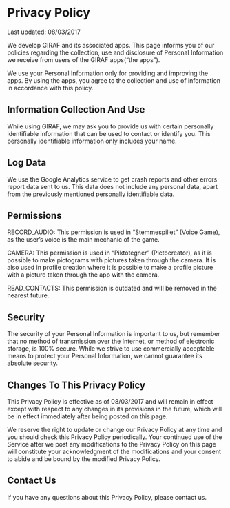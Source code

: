# Privacy Policy

Last updated: 08/03/2017

We develop GIRAF and its associated apps. This page informs you of our policies
regarding the collection, use and disclosure of Personal Information we receive
from users of the GIRAF apps(“the apps”).

We use your Personal Information only for providing and improving the apps. By
using the apps, you agree to the collection and use of information in accordance
with this policy.

## Information Collection And Use

While using GIRAF, we may ask you to provide us with certain personally
identifiable information that can be used to contact or identify you. This
personally identifiable information only includes your name.

## Log Data

We use the Google Analytics service to get crash reports and other errors
report data sent to us.
This data does not include any personal data, apart from the previously
mentioned personally identifiable data.

## Permissions

RECORD_AUDIO: This permission is used in “Stemmespillet” (Voice Game), as the
user’s voice is the main mechanic of the game.

CAMERA: This permission is used in “Piktotegner” (Pictocreator), as it is
possible to make pictograms with pictures taken through the camera. It is also
used in profile creation where it is possible to make a profile picture with a
picture taken through the app with the camera.

READ_CONTACTS: This permission is outdated and will be removed in the nearest
future.

## Security

The security of your Personal Information is important to us, but remember that
no method of transmission over the Internet, or method of electronic storage, is
100% secure. While we strive to use commercially acceptable means to protect
your Personal Information, we cannot guarantee its absolute security.

## Changes To This Privacy Policy

This Privacy Policy is effective as of 08/03/2017 and will remain in effect
except with respect to any changes in its provisions in the future, which will
be in effect immediately after being posted on this page.

We reserve the right to update or change our Privacy Policy at any time and you
should check this Privacy Policy periodically. Your continued use of the Service
after we post any modifications to the Privacy Policy on this page will
constitute your acknowledgment of the modifications and your consent to abide
and be bound by the modified Privacy Policy.

## Contact Us

If you have any questions about this Privacy Policy, please contact us.